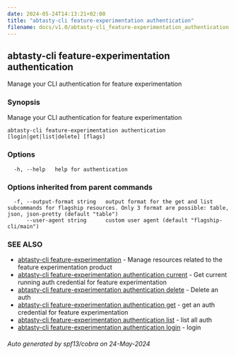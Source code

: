 ```yaml
---
date: 2024-05-24T14:13:21+02:00
title: "abtasty-cli feature-experimentation authentication"
filename: docs/v1.0/abtasty-cli_feature-experimentation_authentication.md
---
```

## abtasty-cli feature-experimentation authentication

Manage your CLI authentication for feature experimentation

### Synopsis

Manage your CLI authentication for feature experimentation

```
abtasty-cli feature-experimentation authentication [login|get|list|delete] [flags]
```

### Options

```
  -h, --help   help for authentication
```

### Options inherited from parent commands

```
  -f, --output-format string   output format for the get and list subcommands for flagship resources. Only 3 format are possible: table, json, json-pretty (default "table")
      --user-agent string      custom user agent (default "flagship-cli/main")
```

### SEE ALSO

* [abtasty-cli feature-experimentation](/docs/v1.0/abtasty-cli_feature-experimentation.md)	 - Manage resources related to the feature experimentation product
* [abtasty-cli feature-experimentation authentication current](/docs/v1.0/abtasty-cli_feature-experimentation_authentication_current.md)	 - Get current running auth credential for feature experimentation
* [abtasty-cli feature-experimentation authentication delete](/docs/v1.0/abtasty-cli_feature-experimentation_authentication_delete.md)	 - Delete an auth
* [abtasty-cli feature-experimentation authentication get](/docs/v1.0/abtasty-cli_feature-experimentation_authentication_get.md)	 - get an auth credential for feature experimentation
* [abtasty-cli feature-experimentation authentication list](/docs/v1.0/abtasty-cli_feature-experimentation_authentication_list.md)	 - list all auth
* [abtasty-cli feature-experimentation authentication login](/docs/v1.0/abtasty-cli_feature-experimentation_authentication_login.md)	 - login

###### Auto generated by spf13/cobra on 24-May-2024
